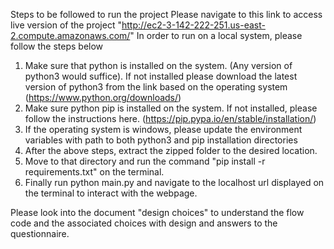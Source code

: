 Steps to be followed to run the project
Please navigate to this link to access live version of the project "http://ec2-3-142-222-251.us-east-2.compute.amazonaws.com/"
In order to run on a local system, please follow the steps below

1) Make sure that python is installed on the system. (Any version of python3 would suffice). If not installed please download the latest version of python3 from the link based on the operating system (https://www.python.org/downloads/)
2) Make sure python pip is installed on the system. If not installed, please follow the instructions here. (https://pip.pypa.io/en/stable/installation/)
3) If the operating system is windows, please update the environment variables with path to both python3 and pip installation directories
4) After the above steps, extract the zipped folder to the desired location.
5) Move to that directory and run the command "pip install -r requirements.txt" on the terminal.
6) Finally run python main.py and navigate to the localhost url displayed on the terminal to interact with the webpage.

Please look into the document "design choices" to understand the flow code and the associated choices with design and answers to the questionnaire.



